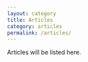 ```yaml
---
layout: category
title: Articles
category: articles
permalink: /articles/
---
```


Articles will be listed here.
